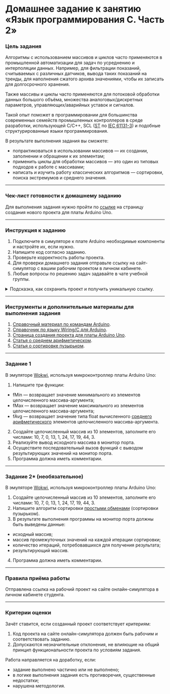 # Домашнее задание к занятию «Язык программирования С. Часть 2»

### Цель задания

Алгоритмы с использованием массивов и циклов часто применяются в промышленной автоматизации для задач по усреднению и интерполяции данных. Например, для фильтрации показаний, считываемых с различных датчиков, вывода таких показаний на тренды, для наполнения сжатого архива значениями, чтобы их записать для долгосрочного хранения. 

Также массивы и циклы часто применяются для потоковой обработки данных большого объёма, множества аналоговых/дискретных параметров, управляющих/аварийных уставок и сигналов.

Такой опыт поможет в программировании для большинства современных семейств промышленных контроллеров в среде разработки, использующей C/C++, SCL ([ST](https://ru.wikipedia.org/wiki/Structured_Text) по [IEC 61131-3](https://ru.wikipedia.org/wiki/IEC_61131-3)) и подобные структурированные языки программирования.

В результате выполнения задания вы сможете:

- попрактиковаться в использовании массивов — их создании, заполнении и обращении к их элементам;
- применить циклы для обработки массивов — это  один из типовых подходов к работе с массивами;
- написать и изучить работу классических алгоритмов — сортировки, поиска экстремумов и среднего значения.

------

### Чек-лист готовности к домашнему заданию

Для выполнения задания нужно пройти по [ссылке](https://wokwi.com/projects/new/arduino-uno) на страницу создания нового проекта для платы Arduino Uno.

------

### Инструкция к заданию

1. Подключите в симуляторе к плате Arduino необходимые компоненты и настройте их, если нужно.
2. Напишите код согласно заданию.
3. Проверьте корректность работы проекта.
4. Для проверки домашнего задания отправьте ссылку на сайт-симулятор с вашим рабочим проектом в личном кабинете.
5. Любые вопросы по решению задач задавайте в чате учебной группы.

<details>
  <summary> Подсказка, как сохранить проект и получить уникальную ссылку.</summary>

1. Нажмите «Save a copy» — выпадающий список рядом с кнопкой «Save» и с дискетой.
2. Ваш проект будет сохранён, как новый, а в адресной строке браузера будет строка вида https://wokwi.com/projects/335536327066911316 (пример).
3. Важно, чтобы у адресной строки был адрес с множеством цифр на конце.
4. Теперь сохранение изменений в текущем проекте можно производить нажатием на кнопку «Save». Сохранить текущий проект, как новый, можно только через «Save a copy».
5. Перед отправкой ссылки на проект преподавателю не забудьте проверить, что ссылка работает, открыв её в новом окне браузера.
   
</details>


------

### Инструменты и дополнительные материалы для выполнения задания

1. [Справочный материал по командам Arduino](https://alexgyver.ru/lessons/arduino-reference/).
2. [Справочник по языку Wiring/С для Arduino](https://www.arduino.cc/reference/en).
3. [Страница создания проекта для платы Arduino Uno](https://wokwi.com/projects/new/arduino-uno).
4. [Статья о среднем арифметическом](https://ru.wikipedia.org/wiki/%D0%A1%D1%80%D0%B5%D0%B4%D0%BD%D0%B5%D0%B5_%D0%B0%D1%80%D0%B8%D1%84%D0%BC%D0%B5%D1%82%D0%B8%D1%87%D0%B5%D1%81%D0%BA%D0%BE%D0%B5).
5. [Статья о сортировке пузырьком](https://ru.wikipedia.org/wiki/%D0%A1%D0%BE%D1%80%D1%82%D0%B8%D1%80%D0%BE%D0%B2%D0%BA%D0%B0_%D0%BF%D1%83%D0%B7%D1%8B%D1%80%D1%8C%D0%BA%D0%BE%D0%BC).

------

### Задание 1

В эмуляторе [Wokwi](https://wokwi.com), используя микроконтроллер платы Arduino Uno:

1. Напишите три функции:

 - fMin — возвращает значение минимального из элементов целочисленного массива-аргумента;
 - fMax — возвращает значение максимального из элементов целочисленного массива-аргумента;
 - fAvg — возвращает значение типа float вычисленного [среднего арифметического](https://ru.wikipedia.org/wiki/%D0%A1%D1%80%D0%B5%D0%B4%D0%BD%D0%B5%D0%B5_%D0%B0%D1%80%D0%B8%D1%84%D0%BC%D0%B5%D1%82%D0%B8%D1%87%D0%B5%D1%81%D0%BA%D0%BE%D0%B5) элементов целочисленного массива-аргумента.
2. Создайте целочисленный массив из 10 элементов, заполните его числами: 10, 7, 0, 13, 1, 24, 17, 19, 44, 3.
3. Реализуйте вывод исходного массива в монитор порта.
4. Осуществите последовательный вызов функций с выводом результирующих значений на монитор порта.
5. Программа должна иметь комментарии.

------

### Задание 2* (необязательное)

В эмуляторе [Wokwi](https://wokwi.com), используя микроконтроллер платы Arduino Uno:

1. Создайте целочисленный массив из 10 элементов, заполните его числами: 10, 7, 0, 13, 1, 24, 17, 19, 44, 3.
2. Напишите алгоритм сортировки [простыми обменами](https://ru.wikipedia.org/wiki/%D0%A1%D0%BE%D1%80%D1%82%D0%B8%D1%80%D0%BE%D0%B2%D0%BA%D0%B0_%D0%BF%D1%83%D0%B7%D1%8B%D1%80%D1%8C%D0%BA%D0%BE%D0%BC) (сортировки пузырьком).
3. В результате выполнения программы на монитор порта должны быть выведены данные:

 - исходный массив;
 - массив промежуточных значений на каждой итерации сортировки;
 - количество итераций, потребовавшихся для получения результата;
 - результирующий массив.

4. Программа должна иметь комментарии.

------

### Правила приёма работы

Отправлена ссылка на рабочий проект на сайте онлайн-симулятора в личном кабинете студента.

------

### Критерии оценки

Зачёт ставится, если созданный проект соответствует критериям:

1. Код проекта на сайте онлайн-симулятора должен быть рабочим и соответствовать заданию.
2. Допускаются незначительные отклонения, не влияющие на общий принцип функциональности проекта по условиям задания.

Работа направляется на доработку, если: 

- задание выполнено частично или не выполнено;
- в логике выполнения задания есть противоречия, существенные недостатки;
- нарушена методология.
